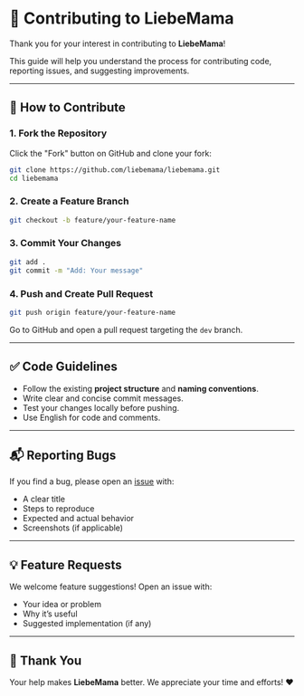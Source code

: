 # 🤝 Contributing to LiebeMama

Thank you for your interest in contributing to **LiebeMama**!

This guide will help you understand the process for contributing code, reporting issues, and suggesting improvements.

---

## 🧰 How to Contribute

### 1. Fork the Repository

Click the "Fork" button on GitHub and clone your fork:

```bash
git clone https://github.com/liebemama/liebemama.git
cd liebemama
```

### 2. Create a Feature Branch

```bash
git checkout -b feature/your-feature-name
```

### 3. Commit Your Changes

```bash
git add .
git commit -m "Add: Your message"
```

### 4. Push and Create Pull Request

```bash
git push origin feature/your-feature-name
```

Go to GitHub and open a pull request targeting the `dev` branch.

---

## ✅ Code Guidelines

- Follow the existing **project structure** and **naming conventions**.
- Write clear and concise commit messages.
- Test your changes locally before pushing.
- Use English for code and comments.

---

## 📬 Reporting Bugs

If you find a bug, please open an [issue](https://github.com/liebemama/liebemama/issues) with:

- A clear title
- Steps to reproduce
- Expected and actual behavior
- Screenshots (if applicable)

---

## 💡 Feature Requests

We welcome feature suggestions! Open an issue with:

- Your idea or problem
- Why it’s useful
- Suggested implementation (if any)

---

## 🙏 Thank You

Your help makes **LiebeMama** better. We appreciate your time and efforts! ❤️
